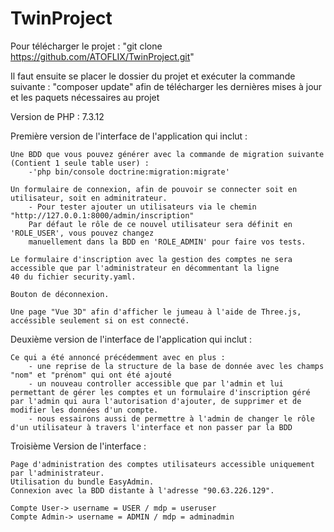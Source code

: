 # TwinProject

Pour télécharger le projet : "git clone https://github.com/ATOFLIX/TwinProject.git"

Il faut ensuite se placer le dossier du projet et exécuter la commande suivante : 
"composer update" afin de télécharger les dernières mises à jour et les paquets nécessaires au projet

Version de PHP : 7.3.12


Première version de l'interface de l'application qui inclut :

    Une BDD que vous pouvez générer avec la commande de migration suivante (Contient 1 seule table user) :
        -'php bin/console doctrine:migration:migrate'

    Un formulaire de connexion, afin de pouvoir se connecter soit en utilisateur, soit en adminitrateur.
        - Pour tester ajouter un utilisateurs via le chemin "http://127.0.0.1:8000/admin/inscription"
        Par défaut le rôle de ce nouvel utilisateur sera définit en 'ROLE_USER', vous pouvez changez 
        manuellement dans la BDD en 'ROLE_ADMIN' pour faire vos tests.

    Le formulaire d'inscription avec la gestion des comptes ne sera accessible que par l'administrateur en décommentant la ligne
    40 du fichier security.yaml.

    Bouton de déconnexion.

    Une page "Vue 3D" afin d'afficher le jumeau à l'aide de Three.js, accéssible seulement si on est connecté.
   
Deuxième version de l'interface de l'application qui inclut :
    
    Ce qui a été annoncé précédemment avec en plus : 
        - une reprise de la structure de la base de donnée avec les champs "nom" et "prénom" qui ont été ajouté
        - un nouveau controller accessible que par l'admin et lui permettant de gérer les comptes et un formulaire d'inscription géré               par l'admin qui aura l'autorisation d'ajouter, de supprimer et de modifier les données d'un compte.
        - nous essairons aussi de permettre à l'admin de changer le rôle d'un utilisateur à travers l'interface et non passer par la BDD

Troisième Version de l'interface :

    Page d'administration des comptes utilisateurs accessible uniquement par l'administrateur.
    Utilisation du bundle EasyAdmin.
    Connexion avec la BDD distante à l'adresse "90.63.226.129".

    Compte User-> username = USER / mdp = useruser
    Compte Admin-> username = ADMIN / mdp = adminadmin


    
